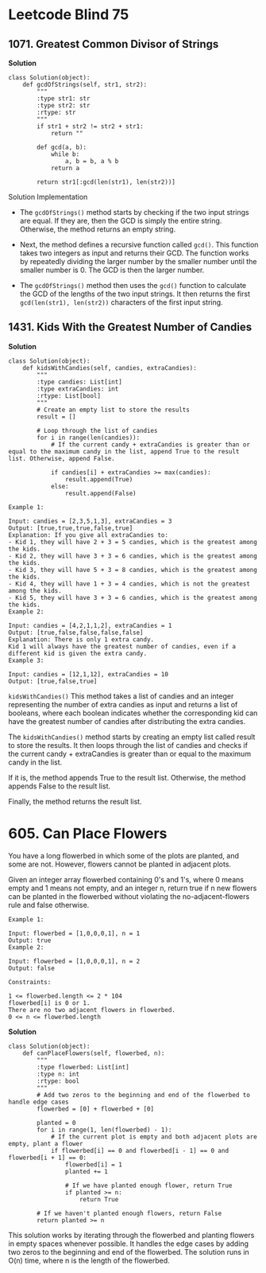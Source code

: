 # Leetcode Blind 75

## 1071. Greatest Common Divisor of Strings

**Solution**
```
class Solution(object):
    def gcdOfStrings(self, str1, str2):
        """
        :type str1: str
        :type str2: str
        :rtype: str
        """
        if str1 + str2 != str2 + str1:
            return ""

        def gcd(a, b):
            while b:
                a, b = b, a % b
            return a

        return str1[:gcd(len(str1), len(str2))]
```

Solution Implementation

- The `gcdOfStrings()` method starts by checking if the two input strings are equal. If they are, then the GCD is simply the entire string. Otherwise, the method returns an empty string.

- Next, the method defines a recursive function called `gcd()`. This function takes two integers as input and returns their GCD. The function works by repeatedly dividing the larger number by the smaller number until the smaller number is 0. The GCD is then the larger number.

- The `gcdOfStrings()` method then uses the `gcd()` function to calculate the GCD of the lengths of the two input strings. It then returns the first `gcd(len(str1), len(str2))` characters of the first input string.

## 1431. Kids With the Greatest Number of Candies

**Solution**

```
class Solution(object):
    def kidsWithCandies(self, candies, extraCandies):
        """
        :type candies: List[int]
        :type extraCandies: int
        :rtype: List[bool]
        """
        # Create an empty list to store the results
        result = []

        # Loop through the list of candies
        for i in range(len(candies)):
            # If the current candy + extraCandies is greater than or equal to the maximum candy in the list, append True to the result list. Otherwise, append False.

            if candies[i] + extraCandies >= max(candies):
                result.append(True)
            else:
                result.append(False)
```

```
Example 1:

Input: candies = [2,3,5,1,3], extraCandies = 3
Output: [true,true,true,false,true]
Explanation: If you give all extraCandies to:
- Kid 1, they will have 2 + 3 = 5 candies, which is the greatest among the kids.
- Kid 2, they will have 3 + 3 = 6 candies, which is the greatest among the kids.
- Kid 3, they will have 5 + 3 = 8 candies, which is the greatest among the kids.
- Kid 4, they will have 1 + 3 = 4 candies, which is not the greatest among the kids.
- Kid 5, they will have 3 + 3 = 6 candies, which is the greatest among the kids.
Example 2:

Input: candies = [4,2,1,1,2], extraCandies = 1
Output: [true,false,false,false,false]
Explanation: There is only 1 extra candy.
Kid 1 will always have the greatest number of candies, even if a different kid is given the extra candy.
Example 3:

Input: candies = [12,1,12], extraCandies = 10
Output: [true,false,true]
```

`kidsWithCandies()` This method takes a list of candies and an integer representing the number of extra candies as input and returns a list of booleans, where each boolean indicates whether the corresponding kid can have the greatest number of candies after distributing the extra candies.

The `kidsWithCandies()` method starts by creating an empty list called result to store the results.
It then loops through the list of candies and checks if the current candy + extraCandies is greater than or equal to the maximum candy in the list.

If it is, the method appends True to the result list. Otherwise, the method appends False to the result list.

Finally, the method returns the result list.

# 605. Can Place Flowers

You have a long flowerbed in which some of the plots are planted, and some are not. However, flowers cannot be planted in adjacent plots.

Given an integer array flowerbed containing 0's and 1's, where 0 means empty and 1 means not empty, and an integer n, return true if n new flowers can be planted in the flowerbed without violating the no-adjacent-flowers rule and false otherwise.

```
Example 1:

Input: flowerbed = [1,0,0,0,1], n = 1
Output: true
Example 2:

Input: flowerbed = [1,0,0,0,1], n = 2
Output: false
```

```
Constraints:

1 <= flowerbed.length <= 2 * 104
flowerbed[i] is 0 or 1.
There are no two adjacent flowers in flowerbed.
0 <= n <= flowerbed.length
```

**Solution**

```
class Solution(object):
    def canPlaceFlowers(self, flowerbed, n):
        """
        :type flowerbed: List[int]
        :type n: int
        :rtype: bool
        """
        # Add two zeros to the beginning and end of the flowerbed to handle edge cases
        flowerbed = [0] + flowerbed + [0]

        planted = 0
        for i in range(1, len(flowerbed) - 1):
            # If the current plot is empty and both adjacent plots are empty, plant a flower
            if flowerbed[i] == 0 and flowerbed[i - 1] == 0 and flowerbed[i + 1] == 0:
                flowerbed[i] = 1
                planted += 1

                # If we have planted enough flower, return True
                if planted >= n:
                    return True

        # If we haven't planted enough flowers, return False
        return planted >= n
```

This solution works by iterating through the flowerbed and planting flowers in empty spaces whenever possible. It handles the edge cases by adding two zeros to the beginning and end of the flowerbed. The solution runs in O(n) time, where n is the length of the flowerbed.
